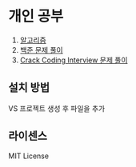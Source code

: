 # 개인 공부
1. [알고리즘](https://github.com/shhan3927/Study/tree/master/Algorithms)
2. [백준 문제 풀이](https://github.com/shhan3927/Study/tree/master/Baekjoon)
3. [Crack Coding Interview 문제 풀이](https://github.com/shhan3927/Study/tree/master/CCI)


## 설치 방법
VS 프로젝트 생성 후 파일을 추가


## 라이센스
MIT License
